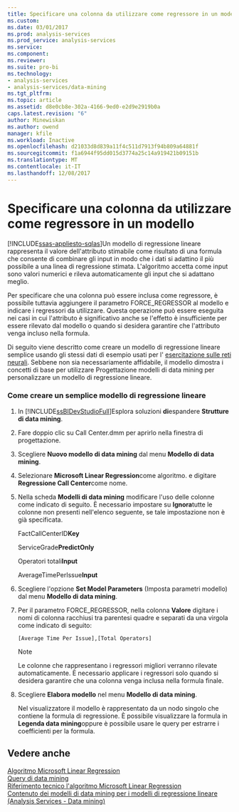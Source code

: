 ```yaml
---
title: Specificare una colonna da utilizzare come regressore in un modello | Documenti Microsoft
ms.custom: 
ms.date: 03/01/2017
ms.prod: analysis-services
ms.prod_service: analysis-services
ms.service: 
ms.component: 
ms.reviewer: 
ms.suite: pro-bi
ms.technology:
- analysis-services
- analysis-services/data-mining
ms.tgt_pltfrm: 
ms.topic: article
ms.assetid: d8e0cb8e-302a-4166-9ed0-e2d9e2919b0a
caps.latest.revision: "6"
author: Minewiskan
ms.author: owend
manager: kfile
ms.workload: Inactive
ms.openlocfilehash: d21033d8d839a11f4c511d7913f94b809a64881f
ms.sourcegitcommit: f1a6944f95dd015d3774a25c14a919421b09151b
ms.translationtype: MT
ms.contentlocale: it-IT
ms.lasthandoff: 12/08/2017
---
```

# <a name="specify-a-column-to-use-as-regressor-in-a-model"></a>Specificare una colonna da utilizzare come regressore in un modello
[!INCLUDE[ssas-appliesto-sqlas](../../includes/ssas-appliesto-sqlas.md)]Un modello di regressione lineare rappresenta il valore dell'attributo stimabile come risultato di una formula che consente di combinare gli input in modo che i dati si adattino il più possibile a una linea di regressione stimata. L'algoritmo accetta come input sono valori numerici e rileva automaticamente gli input che si adattano meglio.  
  
 Per specificare che una colonna può essere inclusa come regressore, è possibile tuttavia aggiungere il parametro FORCE_REGRESSOR al modello e indicare i regressori da utilizzare. Questa operazione può essere eseguita nei casi in cui l'attributo è significativo anche se l'effetto è insufficiente per essere rilevato dal modello o quando si desidera garantire che l'attributo venga incluso nella formula.  
  
 Di seguito viene descritto come creare un modello di regressione lineare semplice usando gli stessi dati di esempio usati per l' [esercitazione sulle reti neurali](http://msdn.microsoft.com/library/42c3701a-1fd2-44ff-b7de-377345bbbd6b). Sebbene non sia necessariamente affidabile, il modello dimostra i concetti di base per utilizzare Progettazione modelli di data mining per personalizzare un modello di regressione lineare.  
  
### <a name="how-to-create-a-simple-linear-regression-model"></a>Come creare un semplice modello di regressione lineare  
  
1.  In [!INCLUDE[ssBIDevStudioFull](../../includes/ssbidevstudiofull-md.md)]Esplora soluzioni **di**espandere **Strutture di data mining**.  
  
2.  Fare doppio clic su Call Center.dmm per aprirlo nella finestra di progettazione.  
  
3.  Scegliere **Nuovo modello di data mining** dal menu **Modello di data mining**.  
  
4.  Selezionare **Microsoft Linear Regression**come algoritmo. e digitare **Regressione Call Center**come nome.  
  
5.  Nella scheda **Modelli di data mining** modificare l'uso delle colonne come indicato di seguito. È necessario impostare su **Ignora**tutte le colonne non presenti nell'elenco seguente, se tale impostazione non è già specificata.  
  
     FactCallCenterID**Key**  
  
     ServiceGrade**PredictOnly**  
  
     Operatori totali**Input**  
  
     AverageTimePerIssue**Input**  
  
6.  Scegliere l'opzione **Set Model Parameters** (Imposta parametri modello) dal menu **Modello di data mining**.  
  
7.  Per il parametro FORCE_REGRESSOR, nella colonna **Valore** digitare i nomi di colonna racchiusi tra parentesi quadre e separati da una virgola come indicato di seguito:  
  
    ```  
    [Average Time Per Issue],[Total Operators]  
    ```  
  
    > [!NOTE]  
    >  Le colonne che rappresentano i regressori migliori verranno rilevate automaticamente. È necessario applicare i regressori solo quando si desidera garantire che una colonna venga inclusa nella formula finale.  
  
8.  Scegliere **Elabora modello** nel menu **Modello di data mining**.  
  
     Nel visualizzatore il modello è rappresentato da un nodo singolo che contiene la formula di regressione. È possibile visualizzare la formula in **Legenda data mining**oppure è possibile usare le query per estrarre i coefficienti per la formula.  
  
## <a name="see-also"></a>Vedere anche  
 [Algoritmo Microsoft Linear Regression](../../analysis-services/data-mining/microsoft-linear-regression-algorithm.md)   
 [Query di data mining](../../analysis-services/data-mining/data-mining-queries.md)   
 [Riferimento tecnico l'algoritmo Microsoft Linear Regression](../../analysis-services/data-mining/microsoft-linear-regression-algorithm-technical-reference.md)   
 [Contenuto dei modelli di data mining per i modelli di regressione lineare &#40;Analysis Services - Data mining&#41;](../../analysis-services/data-mining/mining-model-content-for-linear-regression-models-analysis-services-data-mining.md)  
  
  
